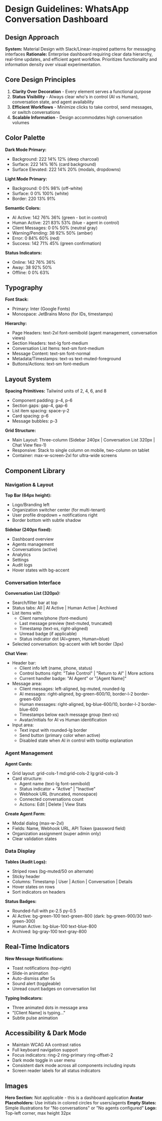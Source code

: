 # Design Guidelines: WhatsApp Conversation Dashboard

## Design Approach

**System:** Material Design with Slack/Linear-inspired patterns for messaging interfaces
**Rationale:** Enterprise dashboard requiring clear data hierarchy, real-time updates, and efficient agent workflow. Prioritizes functionality and information density over visual experimentation.

## Core Design Principles

1. **Clarity Over Decoration** - Every element serves a functional purpose
2. **Status Visibility** - Always clear who's in control (AI vs Human), conversation state, and agent availability
3. **Efficient Workflows** - Minimize clicks to take control, send messages, or switch conversations
4. **Scalable Information** - Design accommodates high conversation volumes

## Color Palette

**Dark Mode Primary:**
- Background: 222 14% 12% (deep charcoal)
- Surface: 222 14% 16% (card background)
- Surface Elevated: 222 14% 20% (modals, dropdowns)

**Light Mode Primary:**
- Background: 0 0% 98% (off-white)
- Surface: 0 0% 100% (white)
- Border: 220 13% 91%

**Semantic Colors:**
- AI Active: 142 76% 36% (green - bot in control)
- Human Active: 221 83% 53% (blue - agent in control)
- Client Messages: 0 0% 50% (neutral gray)
- Warning/Pending: 38 92% 50% (amber)
- Error: 0 84% 60% (red)
- Success: 142 71% 45% (green confirmation)

**Status Indicators:**
- Online: 142 76% 36%
- Away: 38 92% 50%
- Offline: 0 0% 63%

## Typography

**Font Stack:**
- Primary: Inter (Google Fonts)
- Monospace: JetBrains Mono (for IDs, timestamps)

**Hierarchy:**
- Page Headers: text-2xl font-semibold (agent management, conversation views)
- Section Headers: text-lg font-medium
- Conversation List Items: text-sm font-medium
- Message Content: text-sm font-normal
- Metadata/Timestamps: text-xs text-muted-foreground
- Buttons/Actions: text-sm font-medium

## Layout System

**Spacing Primitives:** Tailwind units of 2, 4, 6, and 8
- Component padding: p-4, p-6
- Section gaps: gap-4, gap-6
- List item spacing: space-y-2
- Card spacing: p-6
- Message bubbles: p-3

**Grid Structure:**
- Main Layout: Three-column (Sidebar 240px | Conversation List 320px | Chat View flex-1)
- Responsive: Stack to single column on mobile, two-column on tablet
- Container: max-w-screen-2xl for ultra-wide screens

## Component Library

### Navigation & Layout

**Top Bar (64px height):**
- Logo/Branding left
- Organization switcher center (for multi-tenant)
- User profile dropdown + notifications right
- Border bottom with subtle shadow

**Sidebar (240px fixed):**
- Dashboard overview
- Agents management
- Conversations (active)
- Analytics
- Settings
- Audit logs
- Hover states with bg-accent

### Conversation Interface

**Conversation List (320px):**
- Search/filter bar at top
- Status tabs: All | AI Active | Human Active | Archived
- List items with:
  - Client name/phone (font-medium)
  - Last message preview (text-muted, truncated)
  - Timestamp (text-xs, right-aligned)
  - Unread badge (if applicable)
  - Status indicator dot (AI=green, Human=blue)
- Selected conversation: bg-accent with left border (3px)

**Chat View:**
- Header bar:
  - Client info left (name, phone, status)
  - Control buttons right: "Take Control" | "Return to AI" | More actions
  - Current handler badge: "AI Agent" or "[Agent Name]"
- Message area:
  - Client messages: left-aligned, bg-muted, rounded-lg
  - AI messages: right-aligned, bg-green-600/10, border-l-2 border-green-600
  - Human messages: right-aligned, bg-blue-600/10, border-l-2 border-blue-600
  - Timestamps below each message group (text-xs)
  - Avatar/initials for AI vs Human identification
- Input area:
  - Text input with rounded-lg border
  - Send button (primary color when active)
  - Disabled state when AI in control with tooltip explanation

### Agent Management

**Agent Cards:**
- Grid layout: grid-cols-1 md:grid-cols-2 lg:grid-cols-3
- Card structure:
  - Agent name (text-lg font-semibold)
  - Status indicator + "Active" | "Inactive"
  - Webhook URL (truncated, monospace)
  - Connected conversations count
  - Actions: Edit | Delete | View Stats

**Create Agent Form:**
- Modal dialog (max-w-2xl)
- Fields: Name, Webhook URL, API Token (password field)
- Organization assignment (super admin only)
- Clear validation states

### Data Display

**Tables (Audit Logs):**
- Striped rows (bg-muted/50 on alternate)
- Sticky header
- Columns: Timestamp | User | Action | Conversation | Details
- Hover states on rows
- Sort indicators on headers

**Status Badges:**
- Rounded-full with px-2.5 py-0.5
- AI Active: bg-green-100 text-green-800 (dark: bg-green-900/30 text-green-300)
- Human Active: bg-blue-100 text-blue-800
- Archived: bg-gray-100 text-gray-800

## Real-Time Indicators

**New Message Notifications:**
- Toast notifications (top-right)
- Slide-in animation
- Auto-dismiss after 5s
- Sound alert (toggleable)
- Unread count badges on conversation list

**Typing Indicators:**
- Three animated dots in message area
- "[Client Name] is typing..."
- Subtle pulse animation

## Accessibility & Dark Mode

- Maintain WCAG AA contrast ratios
- Full keyboard navigation support
- Focus indicators: ring-2 ring-primary ring-offset-2
- Dark mode toggle in user menu
- Consistent dark mode across all components including inputs
- Screen reader labels for all status indicators

## Images

**Hero Section:** Not applicable - this is a dashboard application
**Avatar Placeholders:** Use initials in colored circles for users/agents
**Empty States:** Simple illustrations for "No conversations" or "No agents configured"
**Logo:** Top-left corner, max height 32px